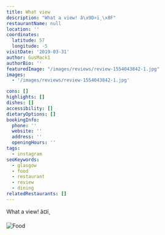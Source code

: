 ```yaml
---
title: What view
description: "What a view! â\x9D¤ï¸\x8F"
restaurantName: null
location: ''
coordinates:
  latitude: 57
  longitude: -5
visitDate: '2019-03-31'
author: GusMack1
authorBio: ''
featuredImage: "/images/reviews/review-1554043842-1.jpg"
images:
  - '/images/reviews/review-1554043842-1.jpg'

cons: []
highlights: []
dishes: []
accessibility: []
dietaryOptions: []
bookingInfo:
  phone: ''
  website: ''
  address: ''
  openingHours: ''
tags:
  - instagram
seoKeywords:
  - glasgow
  - food
  - restaurant
  - review
  - dining
relatedRestaurants: []
---
```


What a view! â¤ï¸

![Food](/images/reviews/review-1554043842-1.jpg)
